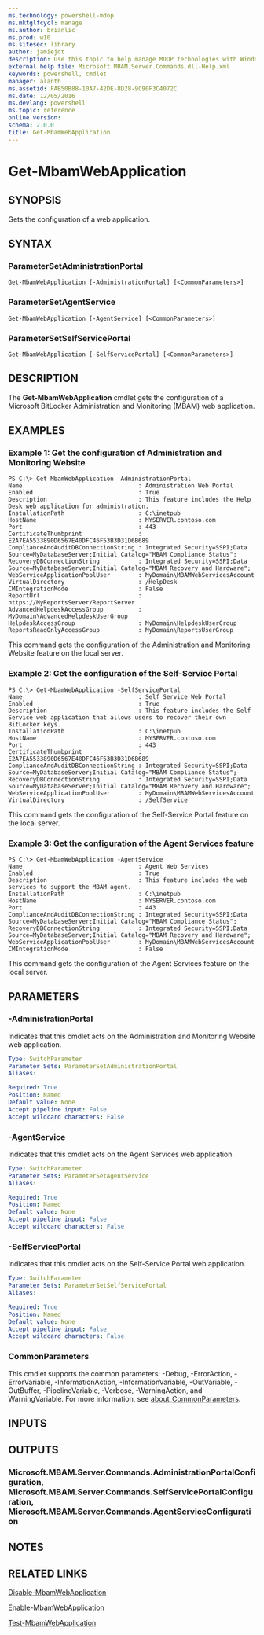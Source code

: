 ```yaml
---
ms.technology: powershell-mdop
ms.mktglfcycl: manage
ms.author: brianlic
ms.prod: w10
ms.sitesec: library
author: jamiejdt
description: Use this topic to help manage MDOP technologies with Windows PowerShell.
external help file: Microsoft.MBAM.Server.Commands.dll-Help.xml
keywords: powershell, cmdlet
manager: alanth 
ms.assetid: FAB50B88-10A7-42DE-8D28-9C90F3C4072C
ms.date: 12/05/2016
ms.devlang: powershell
ms.topic: reference
online version: 
schema: 2.0.0
title: Get-MbamWebApplication
---
```


# Get-MbamWebApplication

## SYNOPSIS
Gets the configuration of a web application.

## SYNTAX

### ParameterSetAdministrationPortal
```
Get-MbamWebApplication [-AdministrationPortal] [<CommonParameters>]
```

### ParameterSetAgentService
```
Get-MbamWebApplication [-AgentService] [<CommonParameters>]
```

### ParameterSetSelfServicePortal
```
Get-MbamWebApplication [-SelfServicePortal] [<CommonParameters>]
```

## DESCRIPTION
The **Get-MbamWebApplication** cmdlet gets the configuration of a Microsoft BitLocker Administration and Monitoring (MBAM) web application.

## EXAMPLES

### Example 1: Get the configuration of Administration and Monitoring Website
```
PS C:\> Get-MbamWebApplication -AdministrationPortal
Name                                 : Administration Web Portal
Enabled                              : True
Description                          : This feature includes the Help Desk web application for administration.
InstallationPath                     : C:\inetpub
HostName                             : MYSERVER.contoso.com
Port                                 : 443
CertificateThumbprint                : E2A7EA5533890D6567E40DFC46F53B3D31D6B689
ComplianceAndAuditDBConnectionString : Integrated Security=SSPI;Data Source=MyDatabaseServer;Initial Catalog="MBAM Compliance Status";
RecoveryDBConnectionString           : Integrated Security=SSPI;Data Source=MyDatabaseServer;Initial Catalog="MBAM Recovery and Hardware";
WebServiceApplicationPoolUser        : MyDomain\MBAMWebServicesAccount
VirtualDirectory                     : /HelpDesk
CMIntegrationMode                    : False
ReportUrl                            : https://MyReportsServer/ReportServer
AdvancedHelpdeskAccessGroup          : MyDomain\AdvancedHelpdeskUserGroup
HelpdeskAccessGroup                  : MyDomain\HelpdeskUserGroup
ReportsReadOnlyAccessGroup           : MyDomain\ReportsUserGroup
```

This command gets the configuration of the Administration and Monitoring Website feature on the local server.

### Example 2: Get the configuration of the Self-Service Portal
```
PS C:\> Get-MbamWebApplication -SelfServicePortal
Name                                 : Self Service Web Portal
Enabled                              : True
Description                          : This feature includes the Self Service web application that allows users to recover their own BitLocker keys.
InstallationPath                     : C:\inetpub
HostName                             : MYSERVER.contoso.com
Port                                 : 443
CertificateThumbprint                : E2A7EA5533890D6567E40DFC46F53B3D31D6B689
ComplianceAndAuditDBConnectionString : Integrated Security=SSPI;Data Source=MyDatabaseServer;Initial Catalog="MBAM Compliance Status";
RecoveryDBConnectionString           : Integrated Security=SSPI;Data Source=MyDatabaseServer;Initial Catalog="MBAM Recovery and Hardware";
WebServiceApplicationPoolUser        : MyDomain\MBAMWebServicesAccount
VirtualDirectory                     : /SelfService
```

This command gets the configuration of the Self-Service Portal feature on the local server.

### Example 3: Get the configuration of the Agent Services feature
```
PS C:\> Get-MbamWebApplication -AgentService
Name                                 : Agent Web Services
Enabled                              : True
Description                          : This feature includes the web services to support the MBAM agent.
InstallationPath                     : C:\inetpub
HostName                             : MYSERVER.contoso.com
Port                                 : 443
ComplianceAndAuditDBConnectionString : Integrated Security=SSPI;Data Source=MyDatabaseServer;Initial Catalog="MBAM Compliance Status";
RecoveryDBConnectionString           : Integrated Security=SSPI;Data Source=MyDatabaseServer;Initial Catalog="MBAM Recovery and Hardware";
WebServiceApplicationPoolUser        : MyDomain\MBAMWebServicesAccount
CMIntegrationMode                    : False
```

This command gets the configuration of the Agent Services feature on the local server.

## PARAMETERS

### -AdministrationPortal
Indicates that this cmdlet acts on the Administration and Monitoring Website web application.

```yaml
Type: SwitchParameter
Parameter Sets: ParameterSetAdministrationPortal
Aliases: 

Required: True
Position: Named
Default value: None
Accept pipeline input: False
Accept wildcard characters: False
```

### -AgentService
Indicates that this cmdlet acts on the Agent Services web application.

```yaml
Type: SwitchParameter
Parameter Sets: ParameterSetAgentService
Aliases: 

Required: True
Position: Named
Default value: None
Accept pipeline input: False
Accept wildcard characters: False
```

### -SelfServicePortal
Indicates that this cmdlet acts on the Self-Service Portal web application.

```yaml
Type: SwitchParameter
Parameter Sets: ParameterSetSelfServicePortal
Aliases: 

Required: True
Position: Named
Default value: None
Accept pipeline input: False
Accept wildcard characters: False
```

### CommonParameters
This cmdlet supports the common parameters: -Debug, -ErrorAction, -ErrorVariable, -InformationAction, -InformationVariable, -OutVariable, -OutBuffer, -PipelineVariable, -Verbose, -WarningAction, and -WarningVariable. For more information, see [about_CommonParameters](http://go.microsoft.com/fwlink/?LinkID=113216).

## INPUTS

## OUTPUTS

### Microsoft.MBAM.Server.Commands.AdministrationPortalConfiguration, Microsoft.MBAM.Server.Commands.SelfServicePortalConfiguration, Microsoft.MBAM.Server.Commands.AgentServiceConfiguration

## NOTES

## RELATED LINKS

[Disable-MbamWebApplication](disable-mbamwebapplication.md)

[Enable-MbamWebApplication](enable-mbamwebapplication.md)

[Test-MbamWebApplication](test-mbamwebapplication.md)


